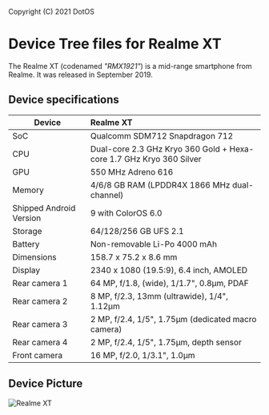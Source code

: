 Copyright (C) 2021 DotOS
# Device Tree files for Realme XT

The Realme XT (codenamed _"RMX1921"_) is a mid-range smartphone from Realme. It was released in September 2019.

## Device specifications

| Device                  | Realme XT                                                                        |
| ----------------------- | :------------------------------------------------------------------------------- |
| SoC                     | Qualcomm SDM712 Snapdragon 712                                                   |
| CPU                     | Dual-core 2.3 GHz Kryo 360 Gold + Hexa-core 1.7 GHz Kryo 360 Silver              |
| GPU                     | 550 MHz Adreno 616                                                               |
| Memory                  | 4/6/8 GB RAM (LPDDR4X 1866 MHz dual-channel)                                     |
| Shipped Android Version | 9 with ColorOS 6.0                                                               |
| Storage                 | 64/128/256 GB UFS 2.1                                                            |
| Battery                 | Non-removable Li-Po 4000 mAh                                                     |
| Dimensions              | 158.7 x 75.2 x 8.6 mm                                                            |
| Display                 | 2340 x 1080 (19.5:9), 6.4 inch, AMOLED                                           |
| Rear camera 1           | 64 MP, f/1.8, (wide), 1/1.7", 0.8µm, PDAF                                        |
| Rear camera 2           | 8 MP, f/2.3, 13mm (ultrawide), 1/4", 1.12µm                                      |
| Rear camera 3           | 2 MP, f/2.4, 1/5", 1.75µm (dedicated macro camera)                               |
| Rear camera 4           | 2 MP, f/2.4, 1/5", 1.75µm, depth sensor                                          |
| Front camera            | 16 MP, f/2.0, 1/3.1", 1.0µm                                                      |

## Device Picture

![Realme XT](https://fdn2.gsmarena.com/vv/pics/realme/realme-xt.jpg "Realme XT")

